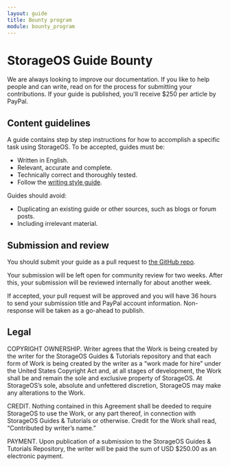 ```yaml
---
layout: guide
title: Bounty program
module: bounty_program
---
```


# StorageOS Guide Bounty

We are always looking to improve our documentation. If you like to help people
and can write, read on for the process for submitting your contributions. If your
guide is published, you'll receive $250 per article by PayPal.

## Content guidelines

A guide contains step by step instructions for how to accomplish a specific
task using StorageOS. To be accepted, guides must be:
* Written in English.
* Relevant, accurate and complete.
* Technically correct and thoroughly tested.
* Follow the [writing style guide](https://github.com/storageos/storageos.github.io/blob/master/README.md).

Guides should avoid:
* Duplicating an existing guide or other sources, such as blogs or forum posts.
* Including irrelevant material.

## Submission and review

You should submit your guide as a pull request to
[the GitHub repo](https://github.com/storageos/storageos.github.io).

Your submission will be left open for community review for two weeks. After
this, your submission will be reviewed internally for about another week.

If accepted, your pull request will be approved and you will have 36 hours to
send your submission title and PayPal account information. Non-response will be
taken as a go-ahead to publish.

## Legal

COPYRIGHT OWNERSHIP. Writer agrees that the Work is being created by the writer
for the StorageOS Guides & Tutorials repository and that each form of Work is
being created by the writer as a “work made for hire” under the United States
Copyright Act and, at all stages of development, the Work shall be and remain
the sole and exclusive property of StorageOS. At StorageOS’s sole, absolute and
unfettered discretion, StorageOS may make any alterations to the Work.

CREDIT. Nothing contained in this Agreement shall be deeded to require StorageOS
to use the Work, or any part thereof, in connection with StorageOS Guides &
Tutorials or otherwise. Credit for the Work shall read, “Contributed by writer’s
name.”

PAYMENT. Upon publication of a submission to the StorageOS Guides & Tutorials
Repository, the writer will be paid the sum of USD $250.00 as an electronic
payment.
